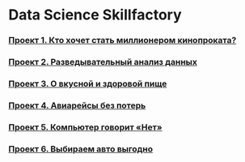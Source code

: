 # Data Science Skillfactory

### [Проект 1. Кто хочет стать миллионером кинопроката?](https://github.com/phantomroom/SkillFactory/tree/master/module_1)
### [Проект 2. Разведывательный анализ данных](https://github.com/phantomroom/SkillFactory/tree/master/module_2)
### [Проект 3. О вкусной и здоровой пище](https://github.com/phantomroom/SkillFactory/tree/master/module_3)
### [Проект 4. Авиарейсы без потерь](https://github.com/phantomroom/SkillFactory/tree/master/module_4)
### [Проект 5. Компьютер говорит «Нет»](https://github.com/phantomroom/SkillFactory/tree/master/module_5)
### [Проект 6. Выбираем авто выгодно](https://github.com/phantomroom/SkillFactory/tree/master/module_6) 

